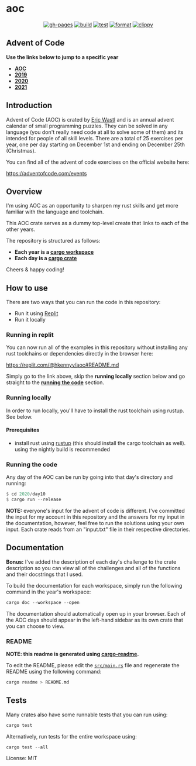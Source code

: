 # aoc

<p align="center">
  <a href="https://github.com/hkennyv/aoc/actions?query=workflow%3Agh-pages"><img alt="gh-pages" src="https://img.shields.io/github/workflow/status/hkennyv/aoc/gh-pages?label=gh-pages"></a>
  <a href="https://github.com/hkennyv/aoc/actions?query=workflow%3ABuild"><img alt="build" src="https://img.shields.io/github/workflow/status/hkennyv/aoc/Build?label=build"></a>
  <a href="https://github.com/hkennyv/aoc/actions?query=workflow%3ATest"><img alt="test" src="https://img.shields.io/github/workflow/status/hkennyv/aoc/Test?label=test"></a>
  <a href="https://github.com/hkennyv/aoc/actions?query=workflow%3AFormat"><img alt="format" src="https://img.shields.io/github/workflow/status/hkennyv/aoc/Format?label=format"></a>
  <a href="https://github.com/hkennyv/aoc/actions?query=workflow%3AClippy"><img alt="clippy" src="https://img.shields.io/github/workflow/status/hkennyv/aoc/Clippy?label=clippy"></a>
</p>

## Advent of Code

**Use the links below to jump to a specific year**

- [**AOC**](https://hkennyv.github.io/aoc/aoc/index.html)
- [**2019**](https://hkennyv.github.io/aoc/aoc/2019/doc/aoc_2019/index.html)
- [**2020**](https://hkennyv.github.io/aoc/aoc/2020/doc/aoc_2020/index.html)
- [**2021**](https://hkennyv.github.io/aoc/aoc/2021/doc/aoc_2021/index.html)

## Introduction

Advent of Code (AOC) is crated by [Eric Wastl](http://was.tl/) and is an
annual advent calendar of small programming puzzles. They can be solved
in any language (you don't really need code at all to solve some of them)
and its intended for people of all skill levels. There are a total of
25 exercises per year, one per day starting on December 1st and ending on
December 25th (Christmas).

You can find all of the advent of code exercises on the official website
here:

<https://adventofcode.com/events>

## Overview

I'm using AOC as an opportunity to sharpen my rust skills and get more
familiar with the language and toolchain.

This AOC crate serves as a dummy top-level create that links to each of the
other years.

The repository is structured as follows:

- **Each year is a [cargo workspace](https://doc.rust-lang.org/book/ch14-03-cargo-workspaces.html)**
- **Each day is a [cargo crate](https://doc.rust-lang.org/book/ch07-01-packages-and-crates.html)**

Cheers & happy coding!

## How to use

There are two ways that you can run the code in this repository:

- Run it using [Replit](https://replit.com/)
- Run it locally

### Running in replit

You can now run all of the examples in this repository without installing any
rust toolchains or dependencies directly in the browser here:

<https://replit.com/@hkennyv/aoc#README.md>

Simply go to the link above, skip the **running locally** section below
and go straight to the [**running the code**](#running-the-code) section.

### Running locally

In order to run locally, you'll have to install the rust toolchain
using rustup. See below.

#### Prerequisites

- install rust using [rustup](https://www.rust-lang.org/tools/install) (this
should install the cargo toolchain as well). using the nightly build is
recommended

### Running the code

Any day of the AOC can be run by going into that day's directory and running:

```rust
$ cd 2020/day10
$ cargo run --release
```

**NOTE:** everyone's input for the advent of code is different. I've committed
the input for my account in this repository and the answers for my input in
the documentation, however, feel free to run the solutions using your own
input. Each crate reads from an "input.txt" file in their respective
directories.

## Documentation

**Bonus:** I've added the description of each day's challenge to the crate
description so you can view all of the challenges and all of the
functions and their docstrings that I used.

To build the documentation for each workspace, simply run the following
command in the year's workspace:

```rust
cargo doc --workspace --open
```

The documentation should automatically open up in your browser. Each of the
AOC days should appear in the left-hand sidebar as its own crate that you can
choose to view.

### README

**NOTE: this readme is generated using [cargo-readme](https://github.com/livioribeiro/cargo-readme).**

To edit the README, please edit the [`src/main.rs`](src/main.rs) file and
regenerate the README using the following command:

```rust
cargo readme > README.md
```

## Tests

Many crates also have some runnable tests that you can run using:

```rust
cargo test
```

Alternatively, run tests for the entire workspace using:

```rust
cargo test --all
```


License: MIT
